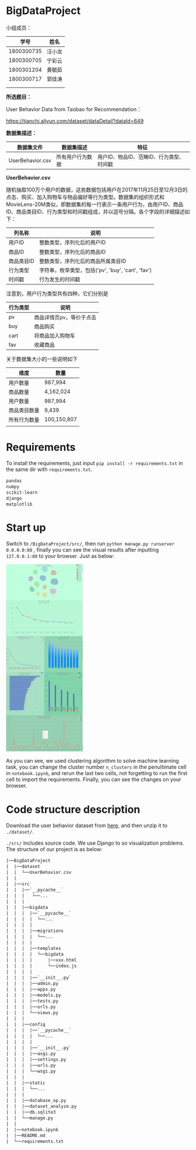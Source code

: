 # BigDataProject

小组成员：

| 学号       | 姓名   |
| ---------- | ------ |
| 1800300735 | 汪小龙 |
| 1800300705 | 宁彩云 |
| 1800301204 | 黄毓茹 |
| 1800300717 | 郭佳涛 |
|            |        |
|            |        |

**所选题目：**

User Behavior Data from Taobao for Recommendation：

https://tianchi.aliyun.com/dataset/dataDetail?dataId=649

**数据集描述：**

| 数据集文件       | 数据集描述       | 特征                                     |
| ---------------- | ---------------- | ---------------------------------------- |
| UserBehavior.csv | 所有用户行为数据 | 用户ID、物品ID、范畴ID、行为类型、时间戳 |

**UserBehavior.csv**

随机抽取100万个用户的数据，这些数据包括用户在2017年11月25日至12月3日的点击、购买、加入购物车与物品偏好等行为类型。数据集的组织形式和MovieLens-20M类似，即数据集的每一行表示一条用户行为，由用户ID、商品ID、商品类目ID、行为类型和时间戳组成，并以逗号分隔。各个字段的详细描述如下：

| 列名称     | 说明                                               |
| ---------- | -------------------------------------------------- |
| 用户ID     | 整数类型，序列化后的用户ID                         |
| 商品ID     | 整数类型，序列化后的商品ID                         |
| 商品类目ID | 整数类型，序列化后的商品所属类目ID                 |
| 行为类型   | 字符串，枚举类型，包括('pv', 'buy', 'cart', 'fav') |
| 时间戳     | 行为发生的时间戳                                   |

注意到，用户行为类型共有四种，它们分别是

| 行为类型 | 说明                     |
| -------- | ------------------------ |
| pv       | 商品详情页pv，等价于点击 |
| buy      | 商品购买                 |
| cart     | 将商品加入购物车         |
| fav      | 收藏商品                 |

关于数据集大小的一些说明如下

| 维度         | 数量        |
| ------------ | ----------- |
| 用户数量     | 987,994     |
| 商品数量     | 4,162,024   |
| 用户数量     | 987,994     |
| 商品类目数量 | 9,439       |
| 所有行为数量 | 100,150,807 |
|              |             |

# Requirements

To install the requirements, just input `pip install -r requirements.txt` in the same dir with `requirements.txt`.

```shell
pandas
numpy
scikit-learn
django
matplotlib
```

# Start up

Switch to `/BigDataProject/src/`, then run `python manage.py runserver 0.0.0.0:80` , finally you can see the visual results after inputting `127.0.0.1:80` to your browser. Just as below:

<img src="./imgs/Visual_result.png" alt="visual_result" style="zoom:50%;" />

As you can see, we used clustering algorithm to solve machine learning task, you can change the cluster number `n_clusters` in the penultimate cell in `notebook.ipynb`, and rerun the last two cells, not forgetting to run the first cell to import the requirements. Finally, you can see the changes on your browser.

# Code structure description

Download the user behavior dataset from [here](https://tianchi.aliyun.com/dataset/dataDetail?dataId=649), and then unzip it to `./dataset/`.

`./src/` includes source code. We use Django to so visualization problems. The structure of our project is as below:
```shell
|──BigDataProject
|  |──dataset
|  |  └──UserBehavior.csv
|  |
|  |──src
|  |  |──`__pycache__`
|  |  |   └──...
|  |  |
|  |  |──bigdata
|  |  |  |──`__pycache__`
|  |  |  |  └──...
|  |  |  |
|  |  |  |──migrations
|  |  |  |  └──...
|  |  |  |
|  |  |  |──templates
|  |  |  |  └──bigdata
|  |  |  |      |──xxx.html
|  |  |  |      └──index.js
|  |  |  |
|  |  |  |──`__init__.py`
|  |  |  |──admin.py
|  |  |  |──apps.py
|  |  |  |──models.py
|  |  |  |──tests.py
|  |  |  |──urls.py
|  |  |  └──views.py
|  |  |  
|  |  |──config
|  |  |  |──`__pycache__`
|  |  |  |  └──...
|  |  |  |
|  |  |  |──`__init__.py`
|  |  |  |──asgi.py
|  |  |  |──settings.py
|  |  |  |──urls.py
|  |  |  └──wsgi.py
|  |  |  
|  |  |──static
|  |  |  └──...
|  |  |  
|  |  |──database_op.py
|  |  |──dataset_analyze.py
|  |  |──db.sqlite3
|  |  └──manage.py
|  |  
|  |──notebook.ipynb
|  |──README.md
|  └──requirements.txt
```